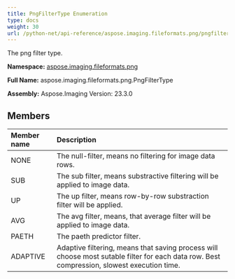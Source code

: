 ```yaml
---
title: PngFilterType Enumeration
type: docs
weight: 30
url: /python-net/api-reference/aspose.imaging.fileformats.png/pngfiltertype/
---
```


The png filter type.

**Namespace:** [aspose.imaging.fileformats.png](/imaging/python-net/api-reference/aspose.imaging.fileformats.png/)

**Full Name:** aspose.imaging.fileformats.png.PngFilterType

**Assembly:**  Aspose.Imaging Version: 23.3.0

## **Members**
|**Member name**|**Description**|
| :- | :- |
|NONE|The null-filter, means no filtering for image data rows.|
|SUB|The sub filter, means substractive filtering will be applied to image data.|
|UP|The up filter, means row-by-row substraction filter will be applied.|
|AVG|The avg filter, means, that average filter will be applied to image data.|
|PAETH|The paeth predictor filter.|
|ADAPTIVE|Adaptive filtering, means that saving process will choose most sutable filter for each data row. Best compression, slowest execution time.|
